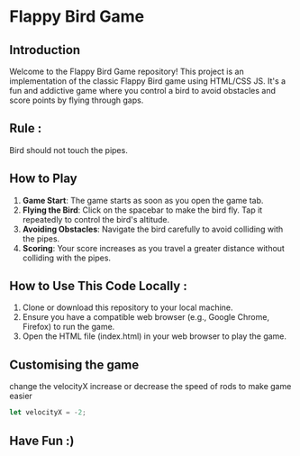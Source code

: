 # Flappy Bird Game

## Introduction
Welcome to the Flappy Bird Game repository!
This project is an implementation of the classic Flappy Bird game using HTML/CSS JS.
It's a fun and addictive game where you control a bird to avoid obstacles and score points by flying through gaps.

## Rule :
Bird should not touch the pipes.

## How to Play
1. **Game Start**: The game starts as soon as you open the game tab.
2. **Flying the Bird**: Click on the spacebar to make the bird fly. Tap it repeatedly to control the bird's altitude.
3. **Avoiding Obstacles**: Navigate the bird carefully to avoid colliding with the pipes.
4. **Scoring**: Your score increases as you travel a greater distance without colliding with the pipes.

## How to Use This Code Locally :
1. Clone or download this repository to your local machine.
2. Ensure you have a compatible web browser (e.g., Google Chrome, Firefox) to run the game.
3. Open the HTML file (index.html) in your web browser to play the game.

## Customising the game
change the velocityX increase or decrease the speed of rods to make game easier
```js
let velocityX = -2;
```

## Have Fun :)